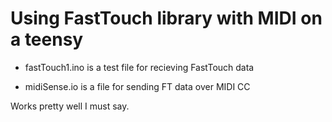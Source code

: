 # Using FastTouch library with MIDI on a teensy

- fastTouch1.ino is a test file for recieving FastTouch data

- midiSense.io is a file for sending FT data over MIDI CC


Works pretty well I must say.
